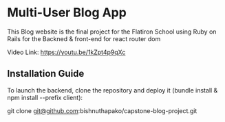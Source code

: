 # Multi-User Blog App

This Blog website is the final project for the Flatiron School using Ruby on Rails for the Backned & front-end for react router dom

Video Link: https://youtu.be/1kZpt4p9qXc

## Installation Guide

To launch the backend, clone the repository and deploy it (bundle install & npm install --prefix client):

git clone git@github.com:bishnuthapako/capstone-blog-project.git

